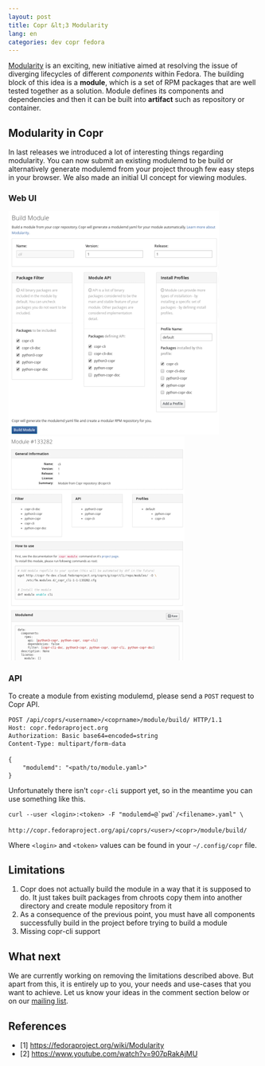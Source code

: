 ```yaml
---
layout: post
title: Copr &lt;3 Modularity
lang: en
categories: dev copr fedora
---
```



[Modularity](https://fedoraproject.org/wiki/Modularity) is an exciting, new initiative aimed at resolving the issue of diverging lifecycles of different *components* within Fedora. The building block of this idea is a **module**, which is a set of RPM packages that are well tested together as a solution. Module defines its components and dependencies and then it can be built into **artifact** such as repository or container.

## Modularity in Copr

In last releases we introduced a lot of interesting things regarding modularity. You can now submit an existing modulemd to be build or alternatively generate modulemd from your project through few easy steps in your browser. We also made an initial UI concept for viewing modules.


### Web UI

<div class="row">
	<div class="col-lg-6">
		<a href="/files/img/module-create-full.png" title="Generate modulemd from your project">
			<img src="/files/img/module-create-thumb.png">
		</a>
	</div>
	<div class="col-lg-6">
		<a href="/files/img/module-detail-full.png" title="Detail of a module">
			<img src="/files/img/module-detail-thumb.png" class="pull-right">
		</a>
	</div>
</div>


### API

To create a module from existing modulemd, please send a `POST` request to Copr API.

	POST /api/coprs/<username>/<coprname>/module/build/ HTTP/1.1
	Host: copr.fedoraproject.org
	Authorization: Basic base64=encoded=string
	Content-Type: multipart/form-data

	{
		"modulemd": "<path/to/module.yaml>"
	}

Unfortunately there isn't `copr-cli` support yet, so in the meantime you can use something like this.

	curl --user <login>:<token> -F "modulemd=@`pwd`/<filename>.yaml" \
	     http://copr.fedoraproject.org/api/coprs/<user>/<copr>/module/build/

Where `<login>` and `<token>` values can be found in your `~/.config/copr` file.


## Limitations
1. Copr does not actually build the module in a way that it is supposed to do. It just takes built packages from chroots copy them into another directory and create module repository from it
2. As a consequence of the previous point, you must have all components successfully build in the project before trying to build a module
3. Missing copr-cli support


## What next
We are currently working on removing the limitations described above. But apart from this, it is entirely up to you, your needs and use-cases that you want to achieve. Let us know your ideas in the comment section below or on our [mailing list](https://lists.fedorahosted.org/admin/lists/copr-devel.lists.fedorahosted.org/).


## References
- [1] <https://fedoraproject.org/wiki/Modularity>
- [2] <https://www.youtube.com/watch?v=907pRakAjMU>
